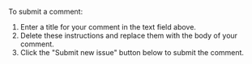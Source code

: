 To submit a comment:

1. Enter a title for your comment in the text field above.
2. Delete these instructions and replace them with the body of your comment.
3. Click the "Submit new issue" button below to submit the comment.
